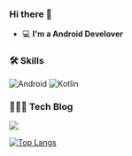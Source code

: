 ### Hi there 👋   

 - 💻   **I'm a Android Develover**     

### 🛠 Skills 

<img alt="Android" src="https://img.shields.io/badge/Android-3DDC84?style=for-the-badge&logo=android&logoColor=white" />    <img alt="Kotlin" src="https://img.shields.io/badge/kotlin-%230095D5.svg?&style=for-the-badge&logo=kotlin&logoColor=white"/>

### 👩🏻‍💻 Tech Blog

<a href="https://everyday-develop-myself.tistory.com/"><img src="https://img.shields.io/badge/Tistory-000000?style=flat-square&logo=Tistory&logoColor=white&link=https://everyday-develop-myself.tistory.com/"/></a>

[![Top Langs](https://github-readme-stats.vercel.app/api/top-langs/?username=Iwillbeagood)](https://github.com/anuraghazra/github-readme-stats)
<!-- 
New Post!


